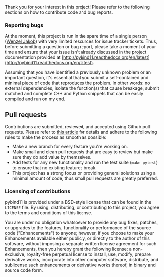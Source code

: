 Thank you for your interest in this project! Please refer to the following
sections on how to contribute code and bug reports.

### Reporting bugs

At the moment, this project is run in the spare time of a single person
([Wenzel Jakob](http://rgl.epfl.ch/people/wjakob)) with very limited resources
for issue tracker tickets. Thus, before submitting a question or bug report,
please take a moment of your time and ensure that your issue isn't already
discussed in the project documentation provided at
[http://pybind11.readthedocs.org/en/latest](http://pybind11.readthedocs.org/en/latest).

Assuming that you have identified a previously unknown problem or an important
question, it's essential that you submit a self-contained and minimal piece of
code that reproduces the problem. In other words: no external dependencies,
isolate the function(s) that cause breakage, submit matched and complete C++
and Python snippets that can be easily compiled and run on my end.

## Pull requests
Contributions are submitted, reviewed, and accepted using Github pull requests.
Please refer to [this
article](https://help.github.com/articles/using-pull-requests) for details and
adhere to the following rules to make the process as smooth as possible:

* Make a new branch for every feature you're working on.
* Make small and clean pull requests that are easy to review but make sure they
  do add value by themselves.
* Add tests for any new functionality and run the test suite (``make pytest``)
  to ensure that no existing features break.
* This project has a strong focus on providing general solutions using a
  minimal amount of code, thus small pull requests are greatly preferred.

### Licensing of contributions

pybind11 is provided under a BSD-style license that can be found in the
``LICENSE`` file. By using, distributing, or contributing to this project, you
agree to the terms and conditions of this license.

You are under no obligation whatsoever to provide any bug fixes, patches, or
upgrades to the features, functionality or performance of the source code
("Enhancements") to anyone; however, if you choose to make your Enhancements
available either publicly, or directly to the author of this software, without
imposing a separate written license agreement for such Enhancements, then you
hereby grant the following license: a non-exclusive, royalty-free perpetual
license to install, use, modify, prepare derivative works, incorporate into
other computer software, distribute, and sublicense such enhancements or
derivative works thereof, in binary and source code form.
